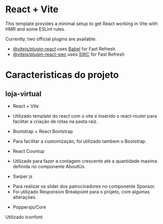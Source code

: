# React + Vite

This template provides a minimal setup to get React working in Vite with HMR and some ESLint rules.

Currently, two official plugins are available:

- [@vitejs/plugin-react](https://github.com/vitejs/vite-plugin-react/blob/main/packages/plugin-react/README.md) uses [Babel](https://babeljs.io/) for Fast Refresh
- [@vitejs/plugin-react-swc](https://github.com/vitejs/vite-plugin-react-swc) uses [SWC](https://swc.rs/) for Fast Refresh


# Caracteristicas do projeto

## loja-virtual

- React + Vite
* Utilizado template do react com o vite e inserido o react-router para facilitar a criação de rotas na pasta raiz.

- Bootstrap + React Bootstrap
* Para facilitar a customização, foi utilizado tambem o Bootstrap.

- React Countup
* Utilizade para fazer a contagem crescente até a quantidade maxima definida no componente AboutUs.

- Swiper js
* Para realizar os slider dos patrocinadores no componente Sponsor.
* Foi utilizado Responsivo Breakpoint para o projeto, com algumas alterações.

- Poppersjs/Core


Utilizado iconfont
